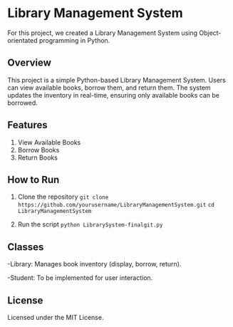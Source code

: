 # Library Management System
For this project, we created a Library Management System using Object-orientated programming in Python.


## Overview

This project is a simple Python-based Library Management System. Users can view available books, borrow them, and return them. The system updates the inventory in real-time, ensuring only available books can be borrowed.

## Features

  1. View Available Books
  2. Borrow Books
  3. Return Books

## How to Run
  1. Clone the repository
     ```git clone https://github.com/yourusername/LibraryManagementSystem.git```
     ```cd LibraryManagementSystem```

  3. Run the script
     ```python LibrarySystem-finalgit.py```


## Classes

  -Library: Manages book inventory (display, borrow, return).
  
  -Student: To be implemented for user interaction.


## License

Licensed under the MIT License.

